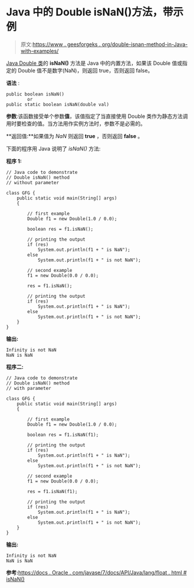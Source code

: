 # Java 中的 Double isNaN()方法，带示例

> 原文:[https://www . geesforgeks . org/double-isnan-method-in-Java-with-examples/](https://www.geeksforgeeks.org/double-isnan-method-in-java-with-examples/)

[Java Double 类](https://www.geeksforgeeks.org/java-lang-double-class-java/)的 **isNaN()** 方法是 Java 中的内置方法，如果该 Double 值或指定的 Double 值不是数字(NaN)，则返回 true，否则返回 false。

**语法** :

```
public boolean isNaN()
        or
public static boolean isNaN(double val)
```

**参数**:该函数接受单个参数**值**，该值指定了当直接使用 Double 类作为静态方法调用时要检查的值。当方法用作实例方法时，参数不是必需的。

**返回值:**如果值为 *NaN* 则返回 **true** ，否则返回 **false** 。

下面的程序用 Java 说明了 *isNaN()* 方法:

**程序 1:**

```
// Java code to demonstrate
// Double isNaN() method
// without parameter

class GFG {
    public static void main(String[] args)
    {

        // first example
        Double f1 = new Double(1.0 / 0.0);

        boolean res = f1.isNaN();

        // printing the output
        if (res)
            System.out.println(f1 + " is NaN");
        else
            System.out.println(f1 + " is not NaN");

        // second example
        f1 = new Double(0.0 / 0.0);

        res = f1.isNaN();

        // printing the output
        if (res)
            System.out.println(f1 + " is NaN");
        else
            System.out.println(f1 + " is not NaN");
    }
}
```

**输出:**

```
Infinity is not NaN
NaN is NaN

```

**程序二:**

```
// Java code to demonstrate
// Double isNaN() method
// with parameter

class GFG {
    public static void main(String[] args)
    {

        // first example
        Double f1 = new Double(1.0 / 0.0);

        boolean res = f1.isNaN(f1);

        // printing the output
        if (res)
            System.out.println(f1 + " is NaN");
        else
            System.out.println(f1 + " is not NaN");

        // second example
        f1 = new Double(0.0 / 0.0);

        res = f1.isNaN(f1);

        // printing the output
        if (res)
            System.out.println(f1 + " is NaN");
        else
            System.out.println(f1 + " is not NaN");
    }
}
```

**输出:**

```
Infinity is not NaN
NaN is NaN

```

**参考:**[https://docs . Oracle . com/javase/7/docs/API/Java/lang/float . html # isNaN()](https://docs.oracle.com/javase/7/docs/api/java/lang/Float.html#isNaN())